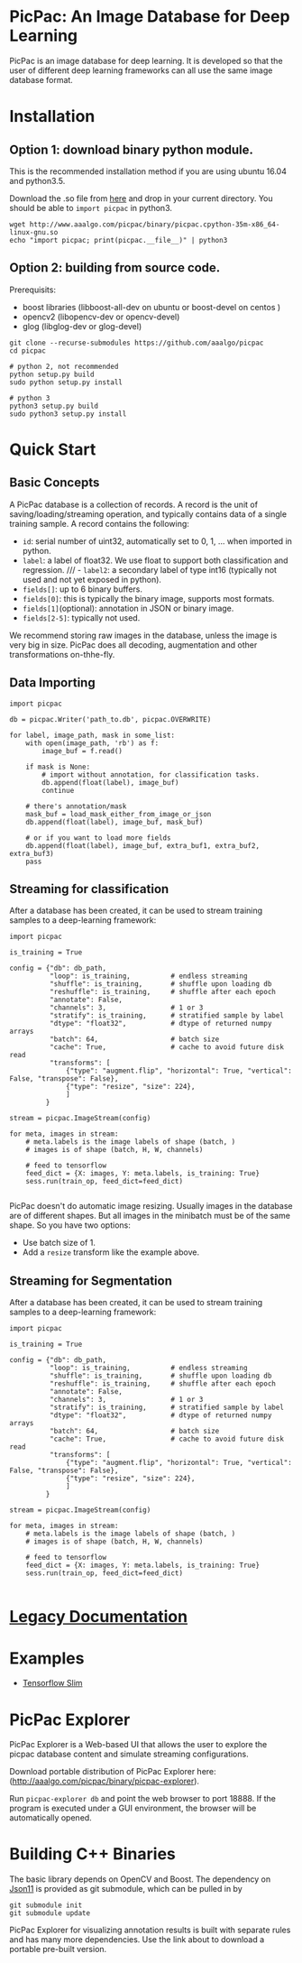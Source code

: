 PicPac: An Image Database for Deep Learning
===========================================

PicPac is an image database for deep learning.  It is developed so that
the user of different deep learning frameworks can all use the same
image database format. 

# Installation 

## Option 1: download binary python module.

This is the recommended installation method if you are using ubuntu
16.04 and python3.5.

Download the .so file from
[here](http://www.aaalgo.com/picpac/binary/picpac.cpython-35m-x86_64-linux-gnu.so)
and drop in your current directory.  You should be able to `import picpac` in python3.

```
wget http://www.aaalgo.com/picpac/binary/picpac.cpython-35m-x86_64-linux-gnu.so
echo "import picpac; print(picpac.__file__)" | python3
```

## Option 2: building from source code.

Prerequisits:
- boost libraries  (libboost-all-dev on ubuntu or boost-devel on centos )
- opencv2  (libopencv-dev or opencv-devel)
- glog  (libglog-dev or glog-devel)

```
git clone --recurse-submodules https://github.com/aaalgo/picpac
cd picpac

# python 2, not recommended
python setup.py build
sudo python setup.py install

# python 3
python3 setup.py build
sudo python3 setup.py install
```

# Quick Start

## Basic Concepts

A PicPac database is a collection of records.
A record is the unit of saving/loading/streaming operation,
and typically contains data of a single training sample.
A record contains the following:

- `id`: serial number of uint32, automatically set to 0, 1, ... when imported in
  python.
- `label`: a label of float32.  We use float to support both
  classification and regression.
/// - `label2`: a secondary label of type int16 (typically not used and not yet exposed in python).
- `fields[]`: up to 6 binary buffers.
- `fields[0]`: this is typically the binary image, supports most formats.
- `fields[1]`(optional): annotation in JSON or binary image.
- `fields[2-5]`: typically not used.


We recommend storing raw images in the database, unless the image is very big
in size.  PicPac does all decoding, augmentation and other transformations on-thhe-fly.

## Data Importing

```
import picpac

db = picpac.Writer('path_to.db', picpac.OVERWRITE)

for label, image_path, mask in some_list:
	with open(image_path, 'rb') as f:
		image_buf = f.read()

	if mask is None:
		# import without annotation, for classification tasks.
		db.append(float(label), image_buf)
		continue

	# there's annotation/mask
	mask_buf = load_mask_either_from_image_or_json
	db.append(float(label), image_buf, mask_buf)

	# or if you want to load more fields
	db.append(float(label), image_buf, extra_buf1, extra_buf2, extra_buf3)
	pass

```

## Streaming for classification
After a database has been created, it can be used to stream
training samples to a deep-learning framework:

```
import picpac

is_training = True

config = {"db": db_path,
		  "loop": is_training,			# endless streaming
		  "shuffle": is_training,		# shuffle upon loading db
		  "reshuffle": is_training,		# shuffle after each epoch
		  "annotate": False,
		  "channels": 3,				# 1 or 3
		  "stratify": is_training,		# stratified sample by label
		  "dtype": "float32",			# dtype of returned numpy arrays
		  "batch": 64,					# batch size
		  "cache": True,				# cache to avoid future disk read
		  "transforms": [ 
			  {"type": "augment.flip", "horizontal": True, "vertical": False, "transpose": False},
			  {"type": "resize", "size": 224},
			  ]
		 }

stream = picpac.ImageStream(config)

for meta, images in stream:
	# meta.labels is the image labels of shape (batch, )
	# images is of shape (batch, H, W, channels)

	# feed to tensorflow
	feed_dict = {X: images, Y: meta.labels, is_training: True}
	sess.run(train_op, feed_dict=feed_dict)
	
```

PicPac doesn't do automatic image resizing.  Usually images in the
database are of different shapes.  But all images in the minibatch
must be of the same shape. So you have two options:

- Use batch size of 1.
- Add a `resize` transform like the example above.

## Streaming for Segmentation
After a database has been created, it can be used to stream
training samples to a deep-learning framework:

```
import picpac

is_training = True

config = {"db": db_path,
		  "loop": is_training,			# endless streaming
		  "shuffle": is_training,		# shuffle upon loading db
		  "reshuffle": is_training,		# shuffle after each epoch
		  "annotate": False,
		  "channels": 3,				# 1 or 3
		  "stratify": is_training,		# stratified sample by label
		  "dtype": "float32",			# dtype of returned numpy arrays
		  "batch": 64,					# batch size
		  "cache": True,				# cache to avoid future disk read
		  "transforms": [ 
			  {"type": "augment.flip", "horizontal": True, "vertical": False, "transpose": False},
			  {"type": "resize", "size": 224},
			  ]
		 }

stream = picpac.ImageStream(config)

for meta, images in stream:
	# meta.labels is the image labels of shape (batch, )
	# images is of shape (batch, H, W, channels)

	# feed to tensorflow
	feed_dict = {X: images, Y: meta.labels, is_training: True}
	sess.run(train_op, feed_dict=feed_dict)
	
```


# [Legacy Documentation](http://picpac.readthedocs.org/en/latest/)


# Examples

- [Tensorflow Slim](https://github.com/aaalgo/cls)


# PicPac Explorer

PicPac Explorer is a Web-based UI that allows the user to explore the
picpac database content and simulate streaming configurations.

Download portable distribution of PicPac Explorer here: (http://aaalgo.com/picpac/binary/picpac-explorer).

Run ```picpac-explorer db``` and point the web browser to port 18888.  If the program is executed under a GUI environment, the browser will be automatically opened.

# Building C++ Binaries

The basic library depends on OpenCV and Boost.  The dependency on [Json11](https://github.com/dropbox/json11)
is provided as git submodule, which can be pulled in by 
```
git submodule init
git submodule update
```

PicPac Explorer for visualizing annotation results is built with separate rules and has many more
dependencies.  Use the link about to download a portable pre-built version.

